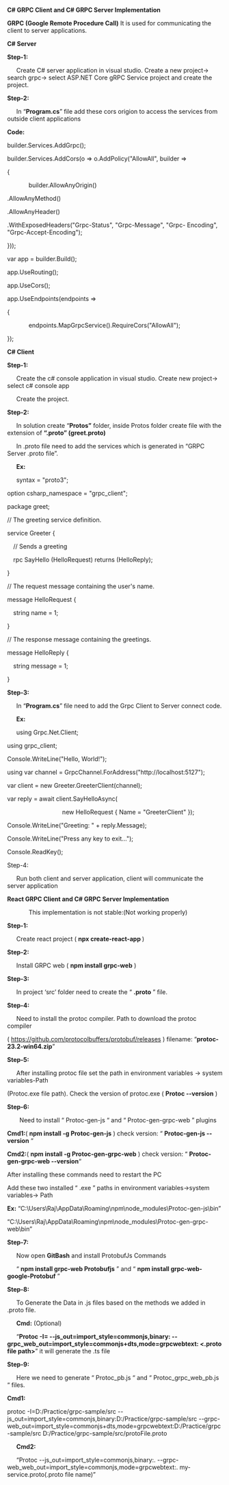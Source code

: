 **C# GRPC Client and C# GRPC Server Implementation**

**GRPC (Google Remote Procedure Call)** It is used for communicating the client to server applications.

**C# Server**

**Step-1:**

`	`Create C# server application in visual studio. Create a new project-> search grpc-> select 	ASP.NET Core gRPC Service project and create the project.

**Step-2:**

`	`In “**Program.cs**” file add these cors origion to access the services from outside client 	applications

**Code:**

builder.Services.AddGrpc();

builder.Services.AddCors(o => o.AddPolicy("AllowAll", builder =>

{

`    	`builder.AllowAnyOrigin()

.AllowAnyMethod()

.AllowAnyHeader()

.WithExposedHeaders("Grpc-Status", "Grpc-Message", "Grpc-	Encoding", "Grpc-Accept-Encoding");

}));

var app = builder.Build();

app.UseRouting();

app.UseCors();

app.UseEndpoints(endpoints =>

{

`    	`endpoints.MapGrpcService<GreeterService>().RequireCors("AllowAll");

});

**C# Client**

**Step-1:**

`	`Create the c# console application in visual studio. Create new project-> select c# console app

`	`Create the project.

**Step-2:**

`	`In solution create “**Protos”** folder, inside Protos folder create file with the extension of 		**“.proto” (greet.proto)**

`	`In .proto file need to add the services which is generated in “GRPC Server .proto file”.

`	`**Ex:**

`	`syntax = "proto3";

option csharp\_namespace = "grpc\_client";

package greet;



// The greeting service definition.

service Greeter {

`  `// Sends a greeting

`  `rpc SayHello (HelloRequest) returns (HelloReply);

}

// The request message containing the user's name.

message HelloRequest {

`  `string name = 1;

}



// The response message containing the greetings.

message HelloReply {

`  `string message = 1;

}

**Step-3:**

`	`In “**Program.cs**” file need to add the Grpc Client to Server connect code.

`	`**Ex:**

`	`using Grpc.Net.Client;

using grpc\_client;





Console.WriteLine("Hello, World!");





using var channel = GrpcChannel.ForAddress("http://localhost:5127");

var client = new Greeter.GreeterClient(channel);

var reply = await client.SayHelloAsync(

`                  `new HelloRequest { Name = "GreeterClient" });

Console.WriteLine("Greeting: " + reply.Message);

Console.WriteLine("Press any key to exit...");

Console.ReadKey();

Step-4:

`	`Run both client and server application, client will communicate the server application


  
  
  
  

**React GRPC Client and C# GRPC Server Implementation** 

`       `This implementation is not stable:(Not working properly)

**Step-1:**

`	`Create react project  ( **npx create-react-app  <app name>** )

**Step-2:**

`	`Install GRPC web ( **npm install grpc-web** )

**Step-3:**

`	`In project ‘src’ folder need to create the “ **.proto** ” file.

**Step-4:**

`	`Need to install the protoc compiler.  Path to download the protoc compiler    

( <https://github.com/protocolbuffers/protobuf/releases> ) filename: “**protoc-23.2-win64.zip**”

**Step-5:**

`	`After installing protoc file set the path in environment variables -> system variables-Path

(Protoc.exe file path). Check the version of protoc.exe ( **Protoc --version** )

**Step-6:**

`	 `Need to install “ Protoc-gen-js “ and “ Protoc-gen-grpc-web ” plugins

**Cmd1:**( **npm install -g Protoc-gen-js** ) check version: “ **Protoc-gen-js --version** “

**Cmd2:**( **npm install -g Protoc-gen-grpc-web** ) check version: “ **Protoc-gen-grpc-web --version**“

After installing these commands need to restart the PC

Add these two installed “ .exe ” paths in environment variables->system variables-> Path

**Ex:** “C:\Users\Raj\AppData\Roaming\npm\node\_modules\Protoc-gen-js\bin”

“C:\Users\Raj\AppData\Roaming\npm\node\_modules\Protoc-gen-grpc-web\bin”

**Step-7:** 

`	`Now open **GitBash** and install ProtobufJs Commands

`	`“ **npm install grpc-web Protobufjs** ” and “ **npm install grpc-web-google-Protobuf** ”

**Step-8:** 

`	`To Generate the Data in .js files based on the methods we added in .proto file. 

`	`**Cmd:** (Optional)

`	`“**Protoc -I=<your proto file folder path> --js\_out=import\_style=commonjs,binary:<Output Folder path> --grpc\_web\_out=import\_style=commonjs+dts,mode=grpcwebtext:<Output 	Folder path> <.proto file path>**”   it will generate the .ts file 

**Step-9:**

`	`Here we need to generate “ Protoc\_pb.js “ and “ Protoc\_grpc\_web\_pb.js “ files.

**Cmd1:**

protoc -I=D:/Practice/grpc-sample/src --js\_out=import\_style=commonjs,binary:D:/Practice/grpc-sample/src --grpc-web\_out=import\_style=commonjs+dts,mode=grpcwebtext:D:/Practice/grpc-sample/src D:/Practice/grpc-sample/src/protoFile.proto

`	`**Cmd2:**

`	`“Protoc --js\_out=import\_style=commonjs,binary:. --grpc-web\_web\_out=import\_style=commonjs,mode=grpcwebtext:. my-service.proto(.proto file name)”
